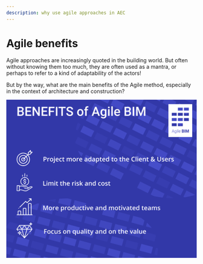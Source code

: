 ```yaml
---
description: why use agile approaches in AEC
---
```


# Agile benefits

Agile approaches are increasingly quoted in the building world. But often without knowing them too much, they are often used as a mantra, or perhaps to refer to a kind of adaptability of the actors!

But by the way, what are the main benefits of the Agile method, especially in the context of architecture and construction?

![Agile BIM benefits](../.gitbook/assets/agile-bim-benefits.png)



